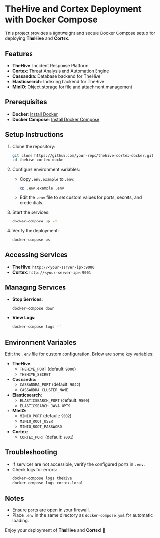 # TheHive and Cortex Deployment with Docker Compose

This project provides a lightweight and secure Docker Compose setup for deploying **TheHive** and **Cortex**. 

## Features
- **TheHive**: Incident Response Platform
- **Cortex**: Threat Analysis and Automation Engine
- **Cassandra**: Database backend for TheHive
- **Elasticsearch**: Indexing backend for TheHive
- **MinIO**: Object storage for file and attachment management

## Prerequisites
- **Docker**: [Install Docker](https://docs.docker.com/get-docker/)
- **Docker Compose**: [Install Docker Compose](https://docs.docker.com/compose/install/)

## Setup Instructions
1. Clone the repository:
    ```bash
    git clone https://github.com/your-repo/thehive-cortex-docker.git
    cd thehive-cortex-docker
    ```

2. Configure environment variables:
    - Copy `.env.example` to `.env`:
        ```bash
        cp .env.example .env
        ```
    - Edit the `.env` file to set custom values for ports, secrets, and credentials.

3. Start the services:
    ```bash
    docker-compose up -d
    ```

4. Verify the deployment:
    ```bash
    docker-compose ps
    ```

## Accessing Services
- **TheHive**: `http://<your-server-ip>:9000`
- **Cortex**: `http://<your-server-ip>:9001`

## Managing Services
- **Stop Services**:
    ```bash
    docker-compose down
    ```
- **View Logs**:
    ```bash
    docker-compose logs -f
    ```

## Environment Variables
Edit the `.env` file for custom configuration. Below are some key variables:
- **TheHive**:
    - `THEHIVE_PORT` (default: `9000`)
    - `THEHIVE_SECRET`
- **Cassandra**:
    - `CASSANDRA_PORT` (default: `9042`)
    - `CASSANDRA_CLUSTER_NAME`
- **Elasticsearch**:
    - `ELASTICSEARCH_PORT` (default: `9500`)
    - `ELASTICSEARCH_JAVA_OPTS`
- **MinIO**:
    - `MINIO_PORT` (default: `9002`)
    - `MINIO_ROOT_USER`
    - `MINIO_ROOT_PASSWORD`
- **Cortex**:
    - `CORTEX_PORT` (default: `9001`)

## Troubleshooting
- If services are not accessible, verify the configured ports in `.env`.
- Check logs for errors:
    ```bash
    docker-compose logs thehive
    docker-compose logs cortex.local
    ```

## Notes
- Ensure ports are open in your firewall.
- Place `.env` in the same directory as `docker-compose.yml` for automatic loading.

Enjoy your deployment of **TheHive** and **Cortex**! 🚀
